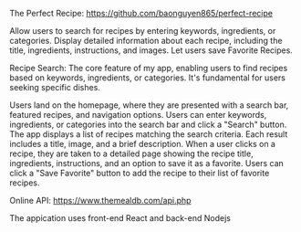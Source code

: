 The Perfect Recipe: https://github.com/baonguyen865/perfect-recipe

Allow users to search for recipes by entering keywords, ingredients, or categories.
Display detailed information about each recipe, including the title, ingredients, instructions, and images.
Let users save Favorite Recipes.

Recipe Search: The core feature of my app, enabling users to find recipes based on keywords, ingredients, or categories. It's fundamental for users seeking specific dishes.

Users land on the homepage, where they are presented with a search bar, featured recipes, and navigation options.
Users can enter keywords, ingredients, or categories into the search bar and click a "Search" button.
The app displays a list of recipes matching the search criteria. Each result includes a title, image, and a brief description.
When a user clicks on a recipe, they are taken to a detailed page showing the recipe title, ingredients, instructions, and an option to save it as a favorite.
Users can click a "Save Favorite" button to add the recipe to their list of favorite recipes.

Online API: https://www.themealdb.com/api.php

The appication uses front-end React and back-end Nodejs



